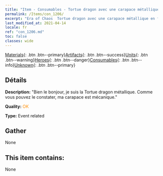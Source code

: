 ```yaml
---
title: "Item - Consumables - Tortue dragon avec une carapace métallique en forme de marmite"
permalink: /Items/con_1206/
excerpt: "Era of Chaos  Tortue dragon avec une carapace métallique en forme de marmite"
last_modified_at: 2021-04-14
locale: fr
ref: "con_1206.md"
toc: false
classes: wide
---
```

 [Materials](/fr/Items/){: .btn .btn--primary}[Artifacts](/fr/Items/Artifacts/){: .btn .btn--success}[Units](/fr/Items/Units/){: .btn .btn--warning}[Heroes](/fr/Items/Heroes/){: .btn .btn--danger}[Consumables](/fr/Items/Consumables/){: .btn .btn--info}[Unknown](/fr/Items/Unknown/){: .btn .btn--primary}

## Détails
 **Description:** \"Bien le bonjour, je suis la Tortue dragon métallique. Comme vous pouvez le constater, ma carapace est mécanique.\"

 **Quality:** <span style="color: #FF8C00">OK</span>

 **Type:** Event related

## Gather

  None

## This item contains:

  None

